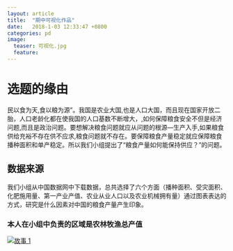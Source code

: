 ```yaml
---
layout: article
title:  "期中可视化作品"
date:   2018-1-03 12:33:47 +0800
categories: pd
image:
  teaser: 可视化.jpg
  feature:
---
```

# 选题的缘由
民以食为天,食以粮为源”。我国是农业大国,也是人口大国，而且现在国家开放二胎，人口老龄化都在使我国的人口基数不断增大，,如何保障粮食安全不但是经济问题,而且是政治问题。要想解决粮食问题就应从问题的根源—生产入手,如果粮食供给充裕不存在供不应求,粮食问题就不存在。要保障粮食产量稳定就应保障粮食播种面积和单产稳定。所以我们小组提出了“粮食产量如何能保持供应？”的问题。
## 数据来源
我们小组从中国数据网中下载数据，总共选择了六个方面（播种面积、受灾面积、化肥施用量、第一产业产值、农业从业人口以及农业机械拥有量）通过图表表达的方式，研究是什么因素对中国的粮食产量产生印象。
### 本人在小组中负责的区域是农林牧渔总产值
<div class='tableauPlaceholder' id='viz1516694462036' style='position: relative'><noscript><a href='https:&#47;&#47;kannroy.github.io&#47;infovis&#47;O%E7%BB%84%E5%8F%AF%E8%A7%86%E5%8C%96&#47;%E5%85%B6%E4%BB%96%E9%A1%B5%E9%9D%A2&#47;%E7%AC%AC%E4%B8%80%E4%BA%A7%E4%B8%9A%E4%BA%A7%E5%80%BC.html'><img alt='故事 1 ' src='https:&#47;&#47;public.tableau.com&#47;static&#47;images&#47;_3&#47;_3293&#47;1_2&#47;1_rss.png' style='border: none' /></a></noscript><object class='tableauViz'  style='display:none;'><param name='host_url' value='https%3A%2F%2Fpublic.tableau.com%2F' /> <param name='embed_code_version' value='3' /> <param name='site_root' value='' /><param name='name' value='_3293&#47;1_2' /><param name='tabs' value='no' /><param name='toolbar' value='yes' /><param name='static_image' value='https:&#47;&#47;public.tableau.com&#47;static&#47;images&#47;_3&#47;_3293&#47;1_2&#47;1.png' /> <param name='animate_transition' value='yes' /><param name='display_static_image' value='yes' /><param name='display_spinner' value='yes' /><param name='display_overlay' value='yes' /><param name='display_count' value='yes' /></object></div><script type='text/javascript'>var divElement = document.getElementById('viz1516694462036');var vizElement = divElement.getElementsByTagName('object')[0];vizElement.style.width='800px';vizElement.style.height='627px';var scriptElement = document.createElement('script');scriptElement.src = 'https://public.tableau.com/javascripts/api/viz_v1.js';vizElement.parentNode.insertBefore(scriptElement, vizElement);</script>

